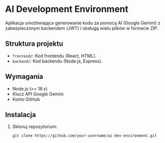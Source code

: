 # AI Development Environment

Aplikacja umożliwiająca generowanie kodu za pomocą AI (Google Gemini) z zabezpieczonym backendem (JWT) i obsługą wielu plików w formacie ZIP.

## Struktura projektu
- `frontend/`: Kod frontendu (React, HTML).
- `backend/`: Kod backendu (Node.js, Express).

## Wymagania
- Node.js (>= 18.x)
- Klucz API Google Gemini
- Konto GitHub

## Instalacja
1. Sklonuj repozytorium:
   ```bash
   git clone https://github.com/your-username/ai-dev-environment.git

